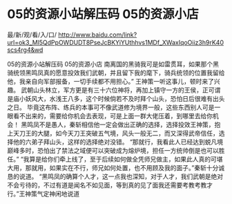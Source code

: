 # 05的资源小站解压码 05的资源小店

最/新/观/看/入/口/ http://www.baidu.com/link?url=ok3_Ml5QdPpOWDUDT8PseJcBKYiYUthhvs1MDf_XWaxIqoOiiz3h9rK40scs4rg4&wd

05的资源小站解压码 05的资源小店
南离国的黑骑我可是如雷贯耳，如果那个黑骑统领黑鸣凤真的愿意投效我们武朝，并且留下我的麾下，骑兵统领的位置我留给他，我亲自向军部报备，一切手续都不用担心。”
    王神策一听这事儿，顿时来了兴趣。
    武朝山头林立，军方更是有三十六位神将，再加上镇守一方的王侯，正可谓是庙小妖风大，水浅王八多，这个时候倘若不及时拜个山头，恐怕日后很难有出头之日。
    毕竟这布阵、练兵的本事可不像武道修为境界一般，这些东西别人可是一眼看不出来的，需要给你机会去表现，可是上面一群大佬压着，到哪里去给你机会！
    黑鸣凤不是愚人，秦斩相信他一定会做出正确的选择，选择投效王神策，抱上天刀王的大腿，如今天刀王突破五气境，风头一般无二，而又深得武帝信任，选择他的六弟子拜山头，这样的选择绝对没错。
    “那就行，我看此人已经达到蜕凡境巅峰多时，恐怕出了禁法之域便可以突破成为熔炉境，担任一方统帅倒是也可以胜任。”
    “我算是给你们牵上线了，至于后续如何做全凭师兄做主，如果此人真的可堪大用，那就用，如果实在不行，师兄如何处置，也不用顾及我的面子。”秦斩十分诚恳的说道。
    “黑鸣凤的确算个人才，这一点我也深知，对于人才，我们武朝是绝对不会亏待的，不过有道是闻名不如见面，等到真的见了面我还需要考教考教才行。”王神策气定神闲地说道
